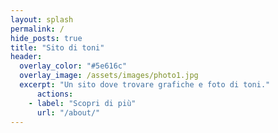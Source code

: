 ```yaml
---
layout: splash
permalink: /
hide_posts: true
title: "Sito di toni"
header:
  overlay_color: "#5e616c"
  overlay_image: /assets/images/photo1.jpg
  excerpt: "Un sito dove trovare grafiche e foto di toni."
      actions:
    - label: "Scopri di più"
      url: "/about/"
---
```

